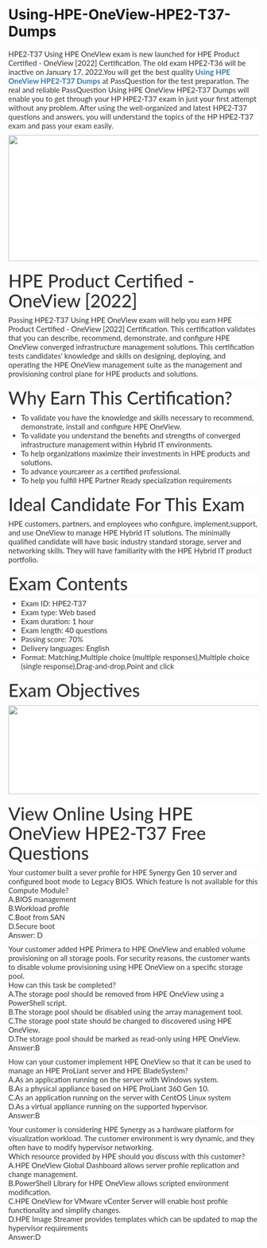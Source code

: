 # Using-HPE-OneView-HPE2-T37-Dumps
<p>
	<span style="font-size:12px;font-weight:normal;">
	<p style="box-sizing:border-box;margin-top:0px;margin-bottom:10px;color:#333333;font-family:Lato;font-size:15px;white-space:normal;background-color:#FFFFFF;">
		HPE2-T37 Using HPE OneView exam is new launched for HPE Product Certified - OneView [2022] Certification. The old exam HPE2-T36 will be inactive on January 17, 2022.You will get the best quality&nbsp;<span style="box-sizing:border-box;font-weight:700;"><a href="https://www.passquestion.com/hpe2-t37.html" style="box-sizing:border-box;background-color:transparent;color:#337AB7;text-decoration-line:none;">Using HPE OneView HPE2-T37 Dumps</a></span>&nbsp;at PassQuestion for the test preparation. The real and reliable PassQuestion Using HPE OneView HPE2-T37 Dumps will enable you to get through your HP HPE2-T37 exam in just your first attempt without any problem. After using the well-organized and latest HPE2-T37 questions and answers, you will understand the topics of the HP HPE2-T37 exam and pass your exam easily.
	</p>
	<p style="box-sizing:border-box;margin-top:0px;margin-bottom:10px;color:#333333;font-family:Lato;font-size:15px;white-space:normal;background-color:#FFFFFF;">
		<img alt="" src="https://www.passquestion.com/uploads/pqcom/images/20211006/e03e379b9db197d17e3e9ec315359e8e.png" style="box-sizing:border-box;vertical-align:middle;max-width:100%;height:253px;width:600px;" />
	</p>
	<h1 style="box-sizing:border-box;margin:20px 0px 10px;font-size:36px;font-family:Lato;font-weight:500;line-height:1.1;color:#333333;white-space:normal;background-color:#FFFFFF;">
		HPE Product Certified - OneView [2022]
	</h1>
	<p style="box-sizing:border-box;margin-top:0px;margin-bottom:10px;color:#333333;font-family:Lato;font-size:15px;white-space:normal;background-color:#FFFFFF;">
		Passing HPE2-T37 Using HPE OneView exam will help you earn HPE Product Certified - OneView [2022] Certification. This certification validates that you can describe, recommend, demonstrate, and configure HPE OneView converged infrastructure management solutions. This certification tests candidates' knowledge and skills on designing, deploying, and operating the HPE OneView management suite as the management and provisioning control plane for HPE products and solutions.
	</p>
	<h1 style="box-sizing:border-box;margin:20px 0px 10px;font-size:36px;font-family:Lato;font-weight:500;line-height:1.1;color:#333333;white-space:normal;background-color:#FFFFFF;">
		Why Earn This Certification?
	</h1>
	<ul style="box-sizing:border-box;margin-top:0px;margin-bottom:10px;color:#333333;font-family:Lato;font-size:15px;white-space:normal;background-color:#FFFFFF;">
		<li style="box-sizing:border-box;">
			To validate you have the knowledge and skills necessary to recommend, demonstrate, install and configure HPE OneView.
		</li>
		<li style="box-sizing:border-box;">
			To validate you understand the benefits and strengths of converged infrastructure management within Hybrid IT environments.
		</li>
		<li style="box-sizing:border-box;">
			To help organizations maximize their investments in HPE products and solutions.
		</li>
		<li style="box-sizing:border-box;">
			To advance yourcareer as a certified professional.
		</li>
		<li style="box-sizing:border-box;">
			To help you fulfill HPE Partner Ready specialization requirements
		</li>
	</ul>
	<h1 style="box-sizing:border-box;margin:20px 0px 10px;font-size:36px;font-family:Lato;font-weight:500;line-height:1.1;color:#333333;white-space:normal;background-color:#FFFFFF;">
		Ideal Candidate For This Exam
	</h1>
	<p style="box-sizing:border-box;margin-top:0px;margin-bottom:10px;color:#333333;font-family:Lato;font-size:15px;white-space:normal;background-color:#FFFFFF;">
		HPE customers, partners, and employees who configure, implement,support, and use OneView to manage HPE Hybrid IT solutions. The minimally qualified candidate will have basic industry standard storage, server and networking skills. They will have familiarity with the HPE Hybrid IT product portfolio.
	</p>
	<h1 style="box-sizing:border-box;margin:20px 0px 10px;font-size:36px;font-family:Lato;font-weight:500;line-height:1.1;color:#333333;white-space:normal;background-color:#FFFFFF;">
		Exam Contents
	</h1>
	<ul style="box-sizing:border-box;margin-top:0px;margin-bottom:10px;color:#333333;font-family:Lato;font-size:15px;white-space:normal;background-color:#FFFFFF;">
		<li style="box-sizing:border-box;">
			Exam ID: HPE2-T37
		</li>
		<li style="box-sizing:border-box;">
			Exam type: Web based
		</li>
		<li style="box-sizing:border-box;">
			Exam duration: 1 hour
		</li>
		<li style="box-sizing:border-box;">
			Exam length: 40 questions
		</li>
		<li style="box-sizing:border-box;">
			Passing score: 70%
		</li>
		<li style="box-sizing:border-box;">
			Delivery languages: English
		</li>
		<li style="box-sizing:border-box;">
			Format: Matching,Multiple choice (multiple responses),Multiple choice (single response),Drag-and-drop,Point and click
		</li>
	</ul>
	<h1 style="box-sizing:border-box;margin:20px 0px 10px;font-size:36px;font-family:Lato;font-weight:500;line-height:1.1;color:#333333;white-space:normal;background-color:#FFFFFF;">
		Exam Objectives
	</h1>
	<p style="box-sizing:border-box;margin-top:0px;margin-bottom:10px;color:#333333;font-family:Lato;font-size:15px;white-space:normal;background-color:#FFFFFF;">
		<img alt="" src="https://www.passquestion.com/uploads/pqcom/images/20211006/26dd7513b9fa39a2b3da8cedadb47e1d.png" style="box-sizing:border-box;vertical-align:middle;max-width:100%;height:178px;width:600px;" />
	</p>
	<h1 style="box-sizing:border-box;margin:20px 0px 10px;font-size:36px;font-family:Lato;font-weight:500;line-height:1.1;color:#333333;white-space:normal;background-color:#FFFFFF;">
		View Online Using HPE OneView HPE2-T37 Free Questions
	</h1>
	<p style="box-sizing:border-box;margin-top:0px;margin-bottom:10px;color:#333333;font-family:Lato;font-size:15px;white-space:normal;background-color:#FFFFFF;">
		Your customer built a sever profile for HPE Synergy Gen 10 server and configured boot mode to Legacy BIOS. Which feature Is not available for this Compute Module?<br style="box-sizing:border-box;" />
A.BIOS management<br style="box-sizing:border-box;" />
B.Workload profile<br style="box-sizing:border-box;" />
C.Boot from SAN<br style="box-sizing:border-box;" />
D.Secure boot<br style="box-sizing:border-box;" />
Answer: D
	</p>
	<p style="box-sizing:border-box;margin-top:0px;margin-bottom:10px;color:#333333;font-family:Lato;font-size:15px;white-space:normal;background-color:#FFFFFF;">
		Your customer added HPE Primera to HPE OneVlew and enabled volume provisioning on all storage pools. For security reasons, the customer wants to disable volume provisioning using HPE OneView on a specific storage pool.<br style="box-sizing:border-box;" />
How can this task be completed?<br style="box-sizing:border-box;" />
A.The storage pool should be removed from HPE OneView using a PowerShell script.<br style="box-sizing:border-box;" />
B.The storage pool should be disabled using the array management tool.<br style="box-sizing:border-box;" />
C.The storage pool state should be changed to discovered using HPE OneView.<br style="box-sizing:border-box;" />
D.The storage pool should be marked as read-only using HPE OneView.<br style="box-sizing:border-box;" />
Answer:B
	</p>
	<p style="box-sizing:border-box;margin-top:0px;margin-bottom:10px;color:#333333;font-family:Lato;font-size:15px;white-space:normal;background-color:#FFFFFF;">
		How can your customer implement HPE OneView so that it can be used to manage an HPE ProLiant server and HPE BladeSystem?<br style="box-sizing:border-box;" />
A.As an application running on the server with Windows system.<br style="box-sizing:border-box;" />
B.As a physical appliance based on HPE ProLiant 360 Gen 10.<br style="box-sizing:border-box;" />
C.As an application running on the server with CentOS Linux system<br style="box-sizing:border-box;" />
D.As a virtual appliance running on the supported hypervisor.<br style="box-sizing:border-box;" />
Answer:B
	</p>
	<p style="box-sizing:border-box;margin-top:0px;margin-bottom:10px;color:#333333;font-family:Lato;font-size:15px;white-space:normal;background-color:#FFFFFF;">
		Your customer is considering HPE Synergy as a hardware platform for visualization workload. The customer environment is wry dynamic, and they often have to modify hypervisor networking.<br style="box-sizing:border-box;" />
Which resource provided by HPE should you discuss with this customer?<br style="box-sizing:border-box;" />
A.HPE OneView Global Dashboard allows server profile replication and change management.<br style="box-sizing:border-box;" />
B.PowerShell Library for HPE OneView allows scripted environment modification.<br style="box-sizing:border-box;" />
C.HPE OneView for VMware vCenter Server will enable host profile functionality and simplify changes.<br style="box-sizing:border-box;" />
D.HPE Image Streamer provides templates which can be updated to map the hypervisor requirements<br style="box-sizing:border-box;" />
Answer:D
	</p>
</span>
</p>
<p>
	<br />
</p>
